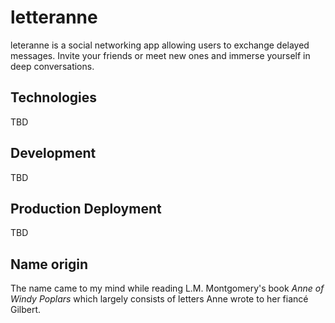 # letteranne

leteranne is a social networking app allowing users to exchange delayed messages. Invite your friends or meet new ones and immerse yourself in deep conversations.

## Technologies

TBD

## Development

TBD

## Production Deployment

TBD

## Name origin

The name came to my mind while reading L.M. Montgomery's book *Anne of Windy Poplars* which largely consists of letters Anne wrote to her fiancé Gilbert.
